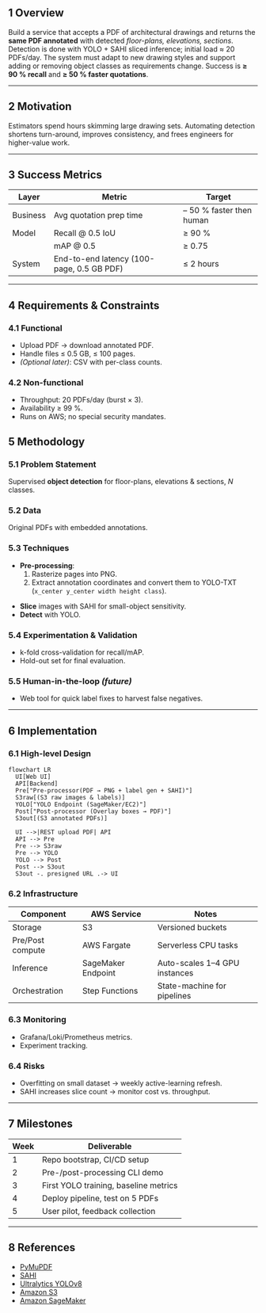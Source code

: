 ## 1 Overview  
Build a service that accepts a PDF of architectural drawings and returns the **same PDF annotated** with detected *floor-plans, elevations, sections*. Detection is done with YOLO + SAHI sliced inference; initial load ≈ 20 PDFs/day. The system must adapt to new drawing styles and support adding or removing object classes as requirements change. Success is **≥ 90 % recall** and **≥ 50 % faster quotations**.

---
## 2 Motivation  
Estimators spend hours skimming large drawing sets. Automating detection shortens turn-around, improves consistency, and frees engineers for higher-value work.

---
## 3 Success Metrics  

| Layer    | Metric                                    | Target                   |
| -------- | ----------------------------------------- | ------------------------ |
| Business | Avg quotation prep time                   | – 50 % faster then human |
| Model    | Recall @ 0.5 IoU                          | ≥ 90 %                   |
|          | mAP @ 0.5                                 | ≥ 0.75                   |
| System   | End-to-end latency (100-page, 0.5 GB PDF) | ≤ 2 hours                |

---
## 4 Requirements & Constraints  

### 4.1 Functional  
- Upload PDF → download annotated PDF.  
- Handle files ≤ 0.5 GB, ≤ 100 pages.  
- *(Optional later)*: CSV with per-class counts.

### 4.2 Non-functional  
- Throughput: 20 PDFs/day (burst × 3).  
- Availability ≥ 99 %.  
- Runs on AWS; no special security mandates.

## 5 Methodology  

### 5.1 Problem Statement  
Supervised **object detection** for floor-plans, elevations & sections, *N* classes.

### 5.2 Data  
Original PDFs with embedded annotations. 

### 5.3 Techniques  
* **Pre-processing**: 
  1. Rasterize pages into PNG.  
  2. Extract annotation coordinates and convert them to YOLO-TXT (`x_center y_center width height class`).   
- **Slice** images with SAHI for small-object sensitivity.  
- **Detect** with YOLO.

### 5.4 Experimentation & Validation  
- k-fold cross-validation for recall/mAP.  
- Hold-out set for final evaluation.

### 5.5 Human-in-the-loop *(future)*  
- Web tool for quick label fixes to harvest false negatives.

---

## 6 Implementation  

### 6.1 High-level Design  
```mermaid
flowchart LR
  UI[Web UI]
  API[Backend]
  Pre["Pre-processor(PDF → PNG + label gen + SAHI)"]
  S3raw[(S3 raw images & labels)]
  YOLO["YOLO Endpoint (SageMaker/EC2)"]
  Post["Post-processor (Overlay boxes → PDF)"]
  S3out[(S3 annotated PDFs)]

  UI -->|REST upload PDF| API
  API --> Pre
  Pre --> S3raw
  Pre --> YOLO
  YOLO --> Post
  Post --> S3out
  S3out -. presigned URL .-> UI
```

### 6.2 Infrastructure  

| Component        | AWS Service         | Notes                         |
|------------------|---------------------|-------------------------------|
| Storage          | S3                  | Versioned buckets             |
| Pre/Post compute | AWS Fargate         | Serverless CPU tasks          |
| Inference        | SageMaker Endpoint  | Auto-scales 1–4 GPU instances |
| Orchestration    | Step Functions      | State-machine for pipelines   |

### 6.3 Monitoring  
- Grafana/Loki/Prometheus metrics. 
- Experiment tracking.

### 6.4 Risks  
- Overfitting on small dataset → weekly active-learning refresh.  
- SAHI increases slice count → monitor cost vs. throughput.

---

## 7 Milestones  

| Week | Deliverable                           |
|------|---------------------------------------|
| 1    | Repo bootstrap, CI/CD setup           |
| 2    | Pre-/post-processing CLI demo         |
| 3    | First YOLO training, baseline metrics |
| 4    | Deploy pipeline, test on 5 PDFs       |
| 5    | User pilot, feedback collection       |

---

## 8 References  
- [PyMuPDF](https://pymupdf.readthedocs.io/)  
- [SAHI](https://github.com/obss/sahi)  
- [Ultralytics YOLOv8](https://github.com/ultralytics/ultralytics#yolov8)  
- [Amazon S3](https://docs.aws.amazon.com/s3/)  
- [Amazon SageMaker](https://docs.aws.amazon.com/sagemaker/)  
